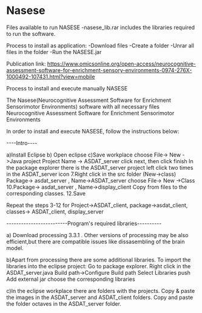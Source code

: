 # Nasese
Files available to run NASESE 
-nasese_lib.rar includes the libraries required to run the software.


Process to install as application:
-Download files
-Create a folder
-Unrar all files in the folder
-Run the NASESE.jar

Publication link: https://www.omicsonline.org/open-access/neurocognitive-assessment-software-for-enrichment-sensory-environments-0974-276X-1000492-107431.html?view=mobile

Process to install and execute manually NASESE

The Nasese(Neurocognitive Assessment Software for Enrichment Sensorimotor Environments) software with all necessary files Neurocognitive Assessment Software for Enrichment Sensorimotor Environments

In order to install and execute NASESE, follow the instructions below:

----Intro----

a)Install Eclipse b) Open eclipse c)Save workplace
choose File-> New ->Java project
Project Name -> ASDAT_server
click next, then click finish
In the package explorer there is the ASDAT_server project
left click two times in the ASDAT_server icon 7.Right click in the src folder (New->class)
Package-> asdat_server , Name->ASDAT_server
choose File-> New ->Class 10.Package-> asdat_server , Name->display_client
Copy from files to the corresponding classes. 12.Save

Repeat the steps 3-12 for Project->ASDAT_client, package->asdat_client, classes-> ASDAT_client, display_server

-------------------------Program's required libraries----------

a) Download processing 3.3.1 . Other versions of processing may be also efficient,but there are compatible issues like dissasembling of the brain model.

b)Apart from processing there are some additional libraries. To import the libraries into the eclipse project: Go to package explorer. Right click in the ASDAT_server.java Build path->Configure Build path Select Libraries push Add external jar choose the corresponding libraries

c)In the eclipse workplace there are folders with the projects. Copy & paste the images in the ASDAT_server and ASDAT_client folders. Copy and paste the folder octaves in the ASDAT_server folder.
